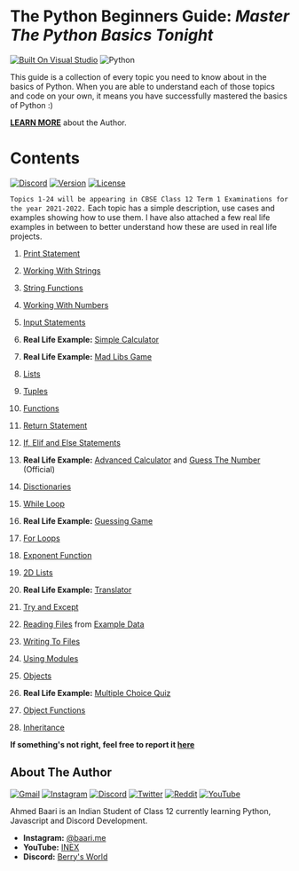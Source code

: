 # The Python Beginners Guide: _Master The Python Basics Tonight_

[![Built On Visual Studio](https://img.shields.io/badge/Visual_Studio_Code-0078D4?style=for-the-badge&logo=visual%20studio%20code&logoColor=white)](https://visualstudio.microsoft.com/) ![Python](https://img.shields.io/badge/Python-FFD43B?style=for-the-badge&logo=python&logoColor=darkgreen) 

This guide is a collection of every topic you need to know about in the basics of Python.
When you are able to understand each of those topics and code on your own, it means you have successfully mastered the basics of Python :)

[**LEARN MORE**](https://github.com/AhmedBaari/Python-Beginners/tree/master#about-the-author) about the Author.

# Contents
[![Discord](https://discordapp.com/api/guilds/823750828799819817/embed.png)](https://discord.gg/m9MW8Cw3xq)
[![Version](https://img.shields.io/npm/v/discord-rpbot.svg)](https://github.com/AhmedBaari/Python-Beginners/)
[![License](https://img.shields.io/npm/l/discord-rpbot.svg)](LICENSE)

`Topics 1-24 will be appearing in CBSE Class 12 Term 1 Examinations for the year 2021-2022.`
Each topic has a simple description, use cases and examples showing how to use them.
I have also attached a few real life examples in between to better understand how these are used in real life projects.

1) [Print Statement](https://github.com/AhmedBaari/Python-Beginners/blob/a52be6341eb1c93bfe5837fd2938ef10d509b976/1%20Print.py)
2) [Working With Strings](https://github.com/AhmedBaari/Python-Beginners/blob/a52be6341eb1c93bfe5837fd2938ef10d509b976/2%20Working%20With%20Strings.py)
3) [String Functions](https://github.com/AhmedBaari/Python-Beginners/blob/a52be6341eb1c93bfe5837fd2938ef10d509b976/3%20String%20Functions.py)
4) [Working With Numbers](https://github.com/AhmedBaari/Python-Beginners/blob/a52be6341eb1c93bfe5837fd2938ef10d509b976/4%20Working%20With%20Numbers.py)
5) [Input Statements](https://github.com/AhmedBaari/Python-Beginners/blob/a52be6341eb1c93bfe5837fd2938ef10d509b976/5%20Input%20Statements.py)
6) **Real Life Example:** [Simple Calculator](https://github.com/AhmedBaari/Python-Beginners/blob/a52be6341eb1c93bfe5837fd2938ef10d509b976/6%20Simple%20Calculator.py)
7) **Real Life Example:** [Mad Libs Game](https://github.com/AhmedBaari/Python-Beginners/blob/a52be6341eb1c93bfe5837fd2938ef10d509b976/7%20Mad%20Libs%20Game.py)

8) [Lists](https://github.com/AhmedBaari/Python-Beginners/blob/a52be6341eb1c93bfe5837fd2938ef10d509b976/8%20Lists.py)
9) [Tuples](https://github.com/AhmedBaari/Python-Beginners/blob/a52be6341eb1c93bfe5837fd2938ef10d509b976/9%20Tuples.py)
10) [Functions](https://github.com/AhmedBaari/Python-Beginners/blob/a52be6341eb1c93bfe5837fd2938ef10d509b976/10%20Functions.py)
11) [Return Statement](https://github.com/AhmedBaari/Python-Beginners/blob/a52be6341eb1c93bfe5837fd2938ef10d509b976/11%20Return%20Statement.py)
12) [If, Elif and Else Statements](https://github.com/AhmedBaari/Python-Beginners/blob/a52be6341eb1c93bfe5837fd2938ef10d509b976/12%20If_statements.py)
13) **Real Life Example:** [Advanced Calculator](https://github.com/AhmedBaari/Python-Beginners/blob/a52be6341eb1c93bfe5837fd2938ef10d509b976/13%20Advanced%20Calculator.py) and [Guess The Number](https://github.com/AhmedBaari/Python-Beginners/blob/a52be6341eb1c93bfe5837fd2938ef10d509b976/Projects/Guess%20The%20Number.py) (Official)

14) [Disctionaries](https://github.com/AhmedBaari/Python-Beginners/blob/a52be6341eb1c93bfe5837fd2938ef10d509b976/14%20Dictionaries.py)
15) [While Loop](https://github.com/AhmedBaari/Python-Beginners/blob/a52be6341eb1c93bfe5837fd2938ef10d509b976/15%20While_Loop.py)
16) **Real Life Example:** [Guessing Game](https://github.com/AhmedBaari/Python-Beginners/blob/a52be6341eb1c93bfe5837fd2938ef10d509b976/16%20Guessing%20Game.py)

17) [For Loops](https://github.com/AhmedBaari/Python-Beginners/blob/a52be6341eb1c93bfe5837fd2938ef10d509b976/17%20For_Loops.py)
18) [Exponent Function](https://github.com/AhmedBaari/Python-Beginners/blob/a52be6341eb1c93bfe5837fd2938ef10d509b976/18%20Exponent%20Function.py)
19) [2D Lists](https://github.com/AhmedBaari/Python-Beginners/blob/a52be6341eb1c93bfe5837fd2938ef10d509b976/19%202D%20Lists.py)
20) **Real Life Example:** [Translator](https://github.com/AhmedBaari/Python-Beginners/blob/a52be6341eb1c93bfe5837fd2938ef10d509b976/20%20Translator.py)

21) [Try and Except](https://github.com/AhmedBaari/Python-Beginners/blob/a52be6341eb1c93bfe5837fd2938ef10d509b976/21%20Try%20and%20Except.py)
22) [Reading Files](https://github.com/AhmedBaari/Python-Beginners/blob/a52be6341eb1c93bfe5837fd2938ef10d509b976/22%20Reading%20Files.py) from [Example Data](https://github.com/AhmedBaari/Python-Beginners/blob/a52be6341eb1c93bfe5837fd2938ef10d509b976/22%20Reading%20Files.py)
23) [Writing To Files](https://github.com/AhmedBaari/Python-Beginners/blob/a52be6341eb1c93bfe5837fd2938ef10d509b976/23%20Writing%20To%20Files.py)
24) [Using Modules](https://github.com/AhmedBaari/Python-Beginners/blob/a52be6341eb1c93bfe5837fd2938ef10d509b976/24%20Using%20Modules.py)
25) [Objects](https://github.com/AhmedBaari/Python-Beginners/blob/f394fcd66443eb760f3c83ad0021d6e42229630b/25%20Objects.py)
26) **Real Life Example:** [Multiple Choice Quiz](https://github.com/AhmedBaari/Python-Beginners/blob/f394fcd66443eb760f3c83ad0021d6e42229630b/26%20Multiple%20Choice%20Quiz.py)

27)  [Object Functions](https://github.com/AhmedBaari/Python-Beginners/blob/f394fcd66443eb760f3c83ad0021d6e42229630b/25%20Objects.py)
28)  [Inheritance](https://github.com/AhmedBaari/Python-Beginners/blob/f394fcd66443eb760f3c83ad0021d6e42229630b/28%20Inheritance.py)

**If something's not right, feel free to report it [here](https://github.com/AhmedBaari/Python-Beginners/issues/new)**


## About The Author
[![Gmail](https://img.shields.io/badge/Gmail-D14836?style=for-the-badge&logo=gmail&logoColor=white)](https://mail.google.com/mail/u/0/?view=cm&fs=1&tf=1&to=ahmed4baari@email.com&su=Reg%20Python%20Development&body=Hey%20Berry)
[![Instagram](https://img.shields.io/badge/Instagram-E4405F?style=for-the-badge&logo=instagram&logoColor=white)](https://instagram.com/BerryBaarz)
[![Discord](https://img.shields.io/badge/Discord-7289DA?style=for-the-badge&logo=discord&logoColor=white)](https://discord.gg/DVwuuaDFaK)
[![Twitter](https://img.shields.io/badge/Twitter-1DA1F2?style=for-the-badge&logo=twitter&logoColor=white)](https://twitter.com/BerryBaarz)
[![Reddit](https://img.shields.io/badge/Reddit-FF4500?style=for-the-badge&logo=reddit&logoColor=white)](https://www.reddit.com/u/Dizzy_Huckleberry887)
[![YouTube](https://img.shields.io/badge/YouTube-FF0000?style=for-the-badge&logo=youtube&logoColor=white)](https://youtube.com/INEXD)

Ahmed Baari is an Indian Student of Class 12 currently learning Python, Javascript and Discord Development.
- **Instagram:** [@baari.me](https://instagram.com/baari.me)
- **YouTube:** [INEX](https://youtube.com/INEXD)
- **Discord:** [Berry's World](https://discord.gg/DVwuuaDFaK)

